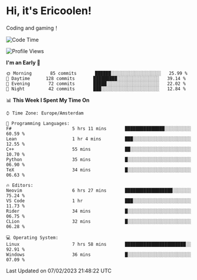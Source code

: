 # Hi, it's Ericoolen!
Coding and gaming！

<!--START_SECTION:waka-->
![Code Time](http://img.shields.io/badge/Code%20Time-663%20hrs%2023%20mins-blue)

![Profile Views](http://img.shields.io/badge/Profile%20Views-17-blue)

**I'm an Early 🐤** 

```text
🌞 Morning       85 commits       ██████░░░░░░░░░░░░░░░░░░░   25.99 % 
🌆 Daytime      128 commits       █████████░░░░░░░░░░░░░░░░   39.14 % 
🌃 Evening       72 commits       █████░░░░░░░░░░░░░░░░░░░░   22.02 % 
🌙 Night         42 commits       ███░░░░░░░░░░░░░░░░░░░░░░   12.84 % 

```


📊 **This Week I Spent My Time On** 

```text
⌚︎ Time Zone: Europe/Amsterdam

💬 Programming Languages: 
F#                       5 hrs 11 mins       ███████████████░░░░░░░░░░   60.59 % 
Lean                     1 hr 4 mins         ███░░░░░░░░░░░░░░░░░░░░░░   12.55 % 
C++                      55 mins             ██░░░░░░░░░░░░░░░░░░░░░░░   10.70 % 
Python                   35 mins             █░░░░░░░░░░░░░░░░░░░░░░░░   06.90 % 
TeX                      34 mins             █░░░░░░░░░░░░░░░░░░░░░░░░   06.63 % 

🔥 Editors: 
Neovim                   6 hrs 27 mins       ██████████████████░░░░░░░   75.24 % 
VS Code                  1 hr                ███░░░░░░░░░░░░░░░░░░░░░░   11.73 % 
Rider                    34 mins             █░░░░░░░░░░░░░░░░░░░░░░░░   06.75 % 
CLion                    32 mins             █░░░░░░░░░░░░░░░░░░░░░░░░   06.28 % 

💻 Operating System: 
Linux                    7 hrs 58 mins       ███████████████████████░░   92.91 % 
Windows                  36 mins             █░░░░░░░░░░░░░░░░░░░░░░░░   07.09 % 

```


 Last Updated on 07/02/2023 21:48:22 UTC
<!--END_SECTION:waka-->

